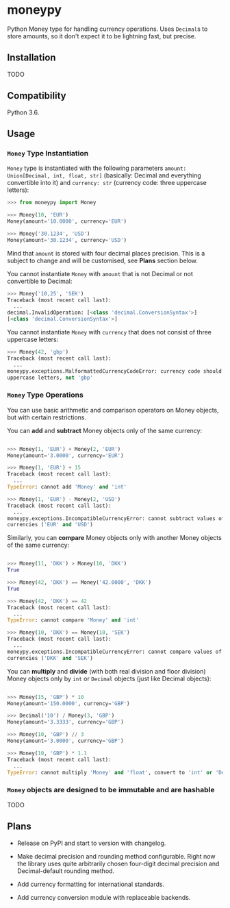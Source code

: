 # moneypy

Python Money type for handling currency operations. Uses `Decimal`s to store amounts, so
it don't expect it to be lightning fast, but precise.

## Installation

TODO

## Compatibility

Python 3.6.

## Usage

### `Money` Type Instantiation

`Money` type is instantiated with the following parameters `amount: Union[Decimal,
int, float, str]` (basically: Decimal and everything convertible into it) and `currency:
str` (currency code: three uppercase letters):

```Python console
>>> from moneypy import Money

>>> Money(10, 'EUR')
Money(amount='10.0000', currency='EUR')

>>> Money('30.1234', 'USD')
Money(amount='30.1234', currency='USD')

```

Mind that `amount` is stored with four decimal places precision. This is a subject to
change and will be customised, see **Plans** section below.

You cannot instantiate `Money` with `amount` that is not Decimal or not convertible to
Decimal:

```Python console
>>> Money('10,25', 'SEK')
Traceback (most recent call last):
  ...
decimal.InvalidOperation: [<class 'decimal.ConversionSyntax'>]
[<class 'decimal.ConversionSyntax'>]
```

You cannot instantiate `Money` with `currency` that does not consist of three uppercase
letters:

```Python console
>>> Money(42, 'gbp')
Traceback (most recent call last):
  ...
moneypy.exceptions.MalformattedCurrencyCodeError: currency code should consist of three
uppercase letters, not 'gbp'

```

### `Money` Type Operations

You can use basic arithmetic and comparison operators on Money objects, but with certain
restrictions.

You can **add** and **subtract** Money objects only of the same currency:

```Python console

>>> Money(1, 'EUR') + Money(2, 'EUR')
Money(amount='3.0000', currency='EUR')

>>> Money(1, 'EUR') + 15
Traceback (most recent call last):
  ...
TypeError: cannot add 'Money' and 'int'

>>> Money(1, 'EUR') - Money(2, 'USD')
Traceback (most recent call last):
  ...
moneypy.exceptions.IncompatibleCurrencyError: cannot subtract values of two different
currencies ('EUR' and 'USD')

```

Similarly, you can **compare** Money objects only with another Money objects of the same
currency:

```Python console

>>> Money(11, 'DKK') > Money(10, 'DKK')
True

>>> Money(42, 'DKK') == Money('42.0000', 'DKK')
True

>>> Money(42, 'DKK') == 42
Traceback (most recent call last):
  ...
TypeError: cannot compare 'Money' and 'int'

>>> Money(10, 'DKK') == Money(10, 'SEK')
Traceback (most recent call last):
  ...
moneypy.exceptions.IncompatibleCurrencyError: cannot compare values of two different
currencies ('DKK' and 'SEK')

```

You can **multiply** and **divide** (with both real division and floor division) Money
objects only by `int` or `Decimal` objects (just like Decimal objects):

```Python console

>>> Money(15, 'GBP') * 10
Money(amount='150.0000', currency='GBP')

>>> Decimal('10') / Money(3, 'GBP')
Money(amount='3.3333', currency='GBP')

>>> Money(10, 'GBP') // 3
Money(amount='3.0000', currency='GBP')

>>> Money(10, 'GBP') * 1.1
Traceback (most recent call last):
  ...
TypeError: cannot multiply 'Money' and 'float', convert to 'int' or 'Decimal' first

```

### `Money` objects are designed to be immutable and are hashable

TODO

## Plans

* Release on PyPI and start to version with changelog.

* Make decimal precision and rounding method configurable. Right now the library uses
quite arbitrarily chosen four-digit decimal precision and Decimal-default rounding method.

* Add currency formatting for international standards.

* Add currency conversion module with replaceable backends.